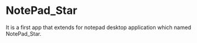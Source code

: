 # NotePad_Star
It is a first app that extends for notepad desktop application which named NotePad_Star.
